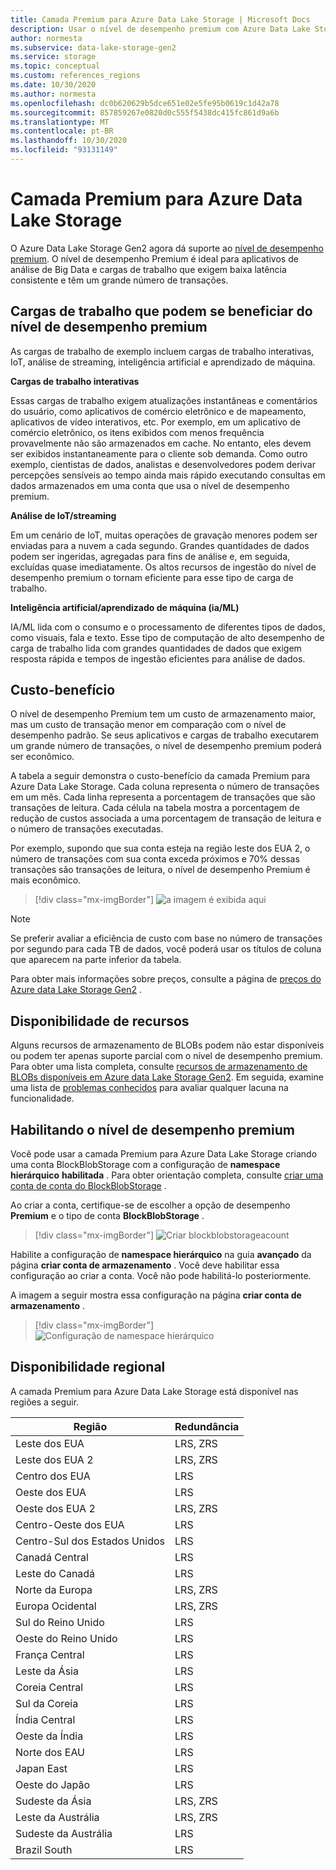 ```yaml
---
title: Camada Premium para Azure Data Lake Storage | Microsoft Docs
description: Usar o nível de desempenho premium com Azure Data Lake Storage Gen2
author: normesta
ms.subservice: data-lake-storage-gen2
ms.service: storage
ms.topic: conceptual
ms.custom: references_regions
ms.date: 10/30/2020
ms.author: normesta
ms.openlocfilehash: dc0b620629b5dce651e02e5fe95b0619c1d42a78
ms.sourcegitcommit: 857859267e0820d0c555f5438dc415fc861d9a6b
ms.translationtype: MT
ms.contentlocale: pt-BR
ms.lasthandoff: 10/30/2020
ms.locfileid: "93131149"
---
```

# <a name="premium-tier-for-azure-data-lake-storage"></a>Camada Premium para Azure Data Lake Storage

O Azure Data Lake Storage Gen2 agora dá suporte ao [nível de desempenho premium](storage-blob-performance-tiers.md#premium-performance). O nível de desempenho Premium é ideal para aplicativos de análise de Big Data e cargas de trabalho que exigem baixa latência consistente e têm um grande número de transações.

## <a name="workloads-that-can-benefit-from-the-premium-performance-tier"></a>Cargas de trabalho que podem se beneficiar do nível de desempenho premium

As cargas de trabalho de exemplo incluem cargas de trabalho interativas, IoT, análise de streaming, inteligência artificial e aprendizado de máquina. 

**Cargas de trabalho interativas** 

Essas cargas de trabalho exigem atualizações instantâneas e comentários do usuário, como aplicativos de comércio eletrônico e de mapeamento, aplicativos de vídeo interativos, etc. Por exemplo, em um aplicativo de comércio eletrônico, os itens exibidos com menos frequência provavelmente não são armazenados em cache. No entanto, eles devem ser exibidos instantaneamente para o cliente sob demanda. Como outro exemplo, cientistas de dados, analistas e desenvolvedores podem derivar percepções sensíveis ao tempo ainda mais rápido executando consultas em dados armazenados em uma conta que usa o nível de desempenho premium. 

**Análise de IoT/streaming** 

Em um cenário de IoT, muitas operações de gravação menores podem ser enviadas para a nuvem a cada segundo. Grandes quantidades de dados podem ser ingeridas, agregadas para fins de análise e, em seguida, excluídas quase imediatamente. Os altos recursos de ingestão do nível de desempenho premium o tornam eficiente para esse tipo de carga de trabalho. 

**Inteligência artificial/aprendizado de máquina (ia/ML)** 

IA/ML lida com o consumo e o processamento de diferentes tipos de dados, como visuais, fala e texto. Esse tipo de computação de alto desempenho de carga de trabalho lida com grandes quantidades de dados que exigem resposta rápida e tempos de ingestão eficientes para análise de dados. 

## <a name="cost-effectiveness"></a>Custo-benefício

O nível de desempenho Premium tem um custo de armazenamento maior, mas um custo de transação menor em comparação com o nível de desempenho padrão. Se seus aplicativos e cargas de trabalho executarem um grande número de transações, o nível de desempenho premium poderá ser econômico.

A tabela a seguir demonstra o custo-benefício da camada Premium para Azure Data Lake Storage. Cada coluna representa o número de transações em um mês.  Cada linha representa a porcentagem de transações que são transações de leitura. Cada célula na tabela mostra a porcentagem de redução de custos associada a uma porcentagem de transação de leitura e o número de transações executadas. 

Por exemplo, supondo que sua conta esteja na região leste dos EUA 2, o número de transações com sua conta exceda próximos e 70% dessas transações são transações de leitura, o nível de desempenho Premium é mais econômico.

> [!div class="mx-imgBorder"]
> ![a imagem é exibida aqui](./media/premium-tier-for-data-lake-storage/premium-performance-data-lake-storage-cost-analysis-table.png)

> [!NOTE] 
> Se preferir avaliar a eficiência de custo com base no número de transações por segundo para cada TB de dados, você poderá usar os títulos de coluna que aparecem na parte inferior da tabela.

Para obter mais informações sobre preços, consulte a página de [preços do Azure data Lake Storage Gen2](https://azure.microsoft.com/pricing/details/storage/data-lake/) .

## <a name="feature-availability"></a>Disponibilidade de recursos 

Alguns recursos de armazenamento de BLOBs podem não estar disponíveis ou podem ter apenas suporte parcial com o nível de desempenho premium. Para obter uma lista completa, consulte [recursos de armazenamento de BLOBs disponíveis em Azure data Lake Storage Gen2](data-lake-storage-supported-blob-storage-features.md). Em seguida, examine uma lista de [problemas conhecidos](data-lake-storage-known-issues.md) para avaliar qualquer lacuna na funcionalidade.

## <a name="enabling-the-premium-performance-tier"></a>Habilitando o nível de desempenho premium 

Você pode usar a camada Premium para Azure Data Lake Storage criando uma conta BlockBlobStorage com a configuração de **namespace hierárquico** **habilitada** . Para obter orientação completa, consulte [criar uma conta de conta do BlockBlobStorage](storage-blob-create-account-block-blob.md) .

Ao criar a conta, certifique-se de escolher a opção de desempenho **Premium** e o tipo de conta **BlockBlobStorage** .

> [!div class="mx-imgBorder"]
> ![Criar blockblobstorageacount](./media/premium-tier-for-data-lake-storage/create-block-blob-storage-account.png)

Habilite a configuração de **namespace hierárquico** na guia **avançado** da página **criar conta de armazenamento** . Você deve habilitar essa configuração ao criar a conta. Você não pode habilitá-lo posteriormente.

A imagem a seguir mostra essa configuração na página **criar conta de armazenamento** .

> [!div class="mx-imgBorder"]
> ![Configuração de namespace hierárquico](./media/create-data-lake-storage-account/hierarchical-namespace-feature.png)

## <a name="regional-availability"></a>Disponibilidade regional

A camada Premium para Azure Data Lake Storage está disponível nas regiões a seguir.

|Região|Redundância|
|--|--|
|Leste dos EUA|LRS, ZRS|
|Leste dos EUA 2|LRS, ZRS|
|Centro dos EUA|LRS|
|Oeste dos EUA|LRS|
|Oeste dos EUA 2|LRS, ZRS|
|Centro-Oeste dos EUA|LRS|
|Centro-Sul dos Estados Unidos|LRS|
|Canadá Central|LRS|
|Leste do Canadá|LRS|
|Norte da Europa|LRS, ZRS|
|Europa Ocidental|LRS, ZRS|
|Sul do Reino Unido|LRS|
|Oeste do Reino Unido|LRS|
|França Central|LRS|
|Leste da Ásia|LRS|
|Coreia Central|LRS|
|Sul da Coreia|LRS|
|Índia Central|LRS|
|Oeste da Índia|LRS|
|Norte dos EAU|LRS|
|Japan East|LRS|
|Oeste do Japão|LRS|
|Sudeste da Ásia|LRS, ZRS|
|Leste da Austrália|LRS, ZRS|
|Sudeste da Austrália|LRS|
|Brazil South|LRS|
